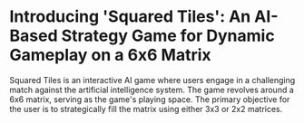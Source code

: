 # Introducing 'Squared Tiles': An AI-Based Strategy Game for Dynamic Gameplay on a 6x6 Matrix
Squared Tiles is an interactive AI game where users engage in a challenging match against the artificial intelligence system. The game revolves around a 6x6 matrix, serving as the game's playing space. The primary objective for the user is to strategically fill the matrix using either 3x3 or 2x2 matrices.
